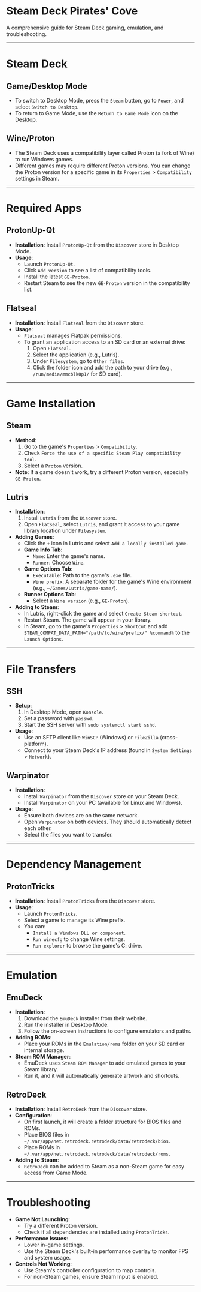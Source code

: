 # Steam Deck Pirates' Cove

A comprehensive guide for Steam Deck gaming, emulation, and troubleshooting.

---

# Steam Deck

## Game/Desktop Mode

- To switch to Desktop Mode, press the `Steam` button, go to `Power`, and select `Switch to Desktop`.
- To return to Game Mode, use the `Return to Game Mode` icon on the Desktop.

## Wine/Proton

- The Steam Deck uses a compatibility layer called Proton (a fork of Wine) to run Windows games.
- Different games may require different Proton versions. You can change the Proton version for a specific game in its `Properties` > `Compatibility` settings in Steam.

---

# Required Apps

## ProtonUp-Qt

- **Installation**: Install `ProtonUp-Qt` from the `Discover` store in Desktop Mode.
- **Usage**:
    - Launch `ProtonUp-Qt`.
    - Click `Add version` to see a list of compatibility tools.
    - Install the latest `GE-Proton`.
    - Restart Steam to see the new `GE-Proton` version in the compatibility list.

## Flatseal

- **Installation**: Install `Flatseal` from the `Discover` store.
- **Usage**:
    - `Flatseal` manages Flatpak permissions.
    - To grant an application access to an SD card or an external drive:
        1. Open `Flatseal`.
        2. Select the application (e.g., Lutris).
        3. Under `Filesystem`, go to `Other files`.
        4. Click the folder icon and add the path to your drive (e.g., `/run/media/mmcblk0p1/` for SD card).

---

# Game Installation

## Steam

- **Method**:
    1. Go to the game's `Properties` > `Compatibility`.
    2. Check `Force the use of a specific Steam Play compatibility tool`.
    3. Select a `Proton` version.
- **Note**: If a game doesn't work, try a different Proton version, especially `GE-Proton`.

## Lutris

- **Installation**:
    1. Install `Lutris` from the `Discover` store.
    2. Open `Flatseal`, select `Lutris`, and grant it access to your game library location under `Filesystem`.
- **Adding Games**:
    - Click the `+` icon in Lutris and select `Add a locally installed game`.
    - **Game Info Tab**:
        - `Name`: Enter the game's name.
        - `Runner`: Choose `Wine`.
    - **Game Options Tab**:
        - `Executable`: Path to the game's `.exe` file.
        - `Wine prefix`: A separate folder for the game's Wine environment (e.g., `~/Games/Lutris/game-name/`).
    - **Runner Options Tab**:
        - Select a `Wine version` (e.g., `GE-Proton`).
- **Adding to Steam**:
    - In Lutris, right-click the game and select `Create Steam shortcut`.
    - Restart Steam. The game will appear in your library.
    - In Steam, go to the game's `Properties` > `Shortcut` and add `STEAM_COMPAT_DATA_PATH="/path/to/wine/prefix/" %command%` to the `Launch Options`.

---

# File Transfers

## SSH

- **Setup**:
    1. In Desktop Mode, open `Konsole`.
    2. Set a password with `passwd`.
    3. Start the SSH server with `sudo systemctl start sshd`.
- **Usage**:
    - Use an SFTP client like `WinSCP` (Windows) or `FileZilla` (cross-platform).
    - Connect to your Steam Deck's IP address (found in `System Settings` > `Network`).

## Warpinator

- **Installation**:
    - Install `Warpinator` from the `Discover` store on your Steam Deck.
    - Install `Warpinator` on your PC (available for Linux and Windows).
- **Usage**:
    - Ensure both devices are on the same network.
    - Open `Warpinator` on both devices. They should automatically detect each other.
    - Select the files you want to transfer.

---

# Dependency Management

## ProtonTricks

- **Installation**: Install `ProtonTricks` from the `Discover` store.
- **Usage**:
    - Launch `ProtonTricks`.
    - Select a game to manage its Wine prefix.
    - You can:
        - `Install a Windows DLL or component`.
        - `Run winecfg` to change Wine settings.
        - `Run explorer` to browse the game's C: drive.

---

# Emulation

## EmuDeck

- **Installation**:
    1. Download the `EmuDeck` installer from their website.
    2. Run the installer in Desktop Mode.
    3. Follow the on-screen instructions to configure emulators and paths.
- **Adding ROMs**:
    - Place your ROMs in the `Emulation/roms` folder on your SD card or internal storage.
- **Steam ROM Manager**:
    - EmuDeck uses `Steam ROM Manager` to add emulated games to your Steam library.
    - Run it, and it will automatically generate artwork and shortcuts.

## RetroDeck

- **Installation**: Install `RetroDeck` from the `Discover` store.
- **Configuration**:
    - On first launch, it will create a folder structure for BIOS files and ROMs.
    - Place BIOS files in `~/.var/app/net.retrodeck.retrodeck/data/retrodeck/bios`.
    - Place ROMs in `~/.var/app/net.retrodeck.retrodeck/data/retrodeck/roms`.
- **Adding to Steam**:
    - `RetroDeck` can be added to Steam as a non-Steam game for easy access from Game Mode.

---

# Troubleshooting

- **Game Not Launching**:
    - Try a different Proton version.
    - Check if all dependencies are installed using `ProtonTricks`.
- **Performance Issues**:
    - Lower in-game settings.
    - Use the Steam Deck's built-in performance overlay to monitor FPS and system usage.
- **Controls Not Working**:
    - Use Steam's controller configuration to map controls.
    - For non-Steam games, ensure Steam Input is enabled.

---
